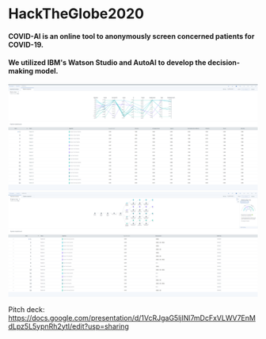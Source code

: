 # HackTheGlobe2020

#### COVID-AI is an online tool to anonymously screen concerned patients for COVID-19. 

#### We utilized IBM's Watson Studio and AutoAI to develop the decision-making model.
![Watson Screenshot](watson.png)
![Watson Screenshot2](watson2.png)

Pitch deck: https://docs.google.com/presentation/d/1VcRJgaG5ljINl7mDcFxVLWV7EnMdLpz5L5ypnRh2ytI/edit?usp=sharing
